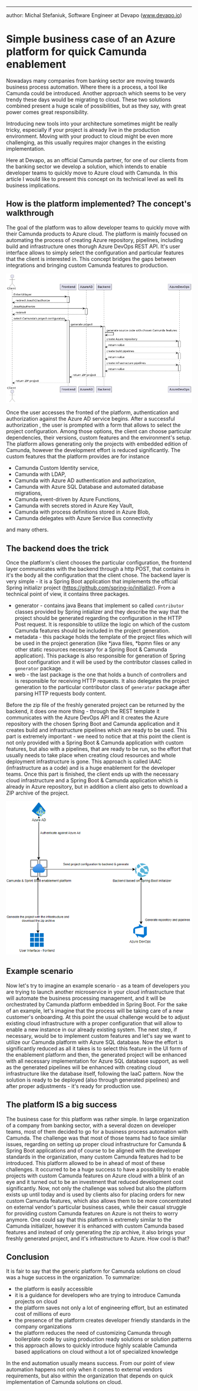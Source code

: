 ---
author: Michal Stefaniuk, Software Engineer at Devapo (www.devapo.io)

# Simple business case of an Azure platform for quick Camunda enablement
Nowadays many companies from banking sector are moving towards business process automation. 
Where there is a process, a tool like Camunda could be introduced. 
Another approach which seems to be very trendy these days would be migrating to cloud. These two solutions combined
present a huge scale of possibilities, but as they say, with great power comes great responsibility.

Introducing new tools into your architecture sometimes might be really tricky, especially if your project is already live
in the production environment. Moving with your product to cloud might be even more challenging, as this usually requires
major changes in the existing implementation.

Here at Devapo, as an official Camunda partner, for one of our clients from the banking sector we develop a solution, which intends to enable developer
teams to quickly move to Azure cloud with Camunda. In this article I would like to present this concept on its technical level as well its business implications.

## How is the platform implemented? The concept's walkthrough
The goal of the platform was to allow developer teams to quickly move with their Camunda products to Azure cloud. The platform is mainly focused
on automating the process of creating Azure repository, pipelines, including build and infrastructure ones thorugh Azure DevOps REST API.
It's user interface allows to simply select the configuration and particular features that the client is interested in. This concept bridges the gaps
between integrations and bringing custom Camunda features to production.

![image info](./msc.png)

Once the user accesses the fronted of the platform, authentication and authorization against the Azure AD service begins. After a successful authorization
, the user is prompted with a form that allows to select the project configuration. Among those options, the client can choose particular dependencies, their versions, custom features and the environment's setup. The platform
allows generating only the projects with embedded edition of Camunda, however the development effort is reduced significantly. The custom
features that the platform provides are for instance

* Camunda Custom Identity service,
* Camunda with LDAP,
* Camunda with Azure AD authentication and authorization,
* Camunda with Azure SQL Database and automated database migrations,
* Camunda event-driven by Azure Functions,
* Camunda with secrets stored in Azure Key Vault,
* Camunda with process definitions stored in Azure Blob,
* Camunda delegates with Azure Service Bus connectivity

and many others.  


## The backend does the trick
Once the platform's client chooses the particular configuration, the frontend layer communicates with the backend through a http POST, that contains in it's the body all the configuration that the client chose. The backend layer is very simple - it is a Spring Boot application that implements the official Spring initializr project (https://github.com/spring-io/initializr).
From a technical point of view, it contains three packages.
* generator - contains java Beans that implement so called `contributor` classes provided by Spring intializer and they describe the way that the 
  project should be generated regarding the configuration in the HTTP Post request. It is responsible to utilize the logic on which of the custom Camunda features should
  be included in the project generation.
* metadata - this package holds the template of the project files which will be used in the project generation (like *java files, *bpmn files or any other static resources necessary for a Spring Boot & Camunda application). This package is also
responsible for generation of Spring Boot configuration and it will be used by the contributor classes called in `generator` package.
* web - the last package is the one that holds a bunch of controllers and is responsible for receiving HTTP requests. It also delegates the project generation
to the particular contributor class of `generator` package after parsing HTTP requests body content.
  
Before the zip file of the freshly generated project can be returned by the backend, it does one more thing - through the REST template it communicates with the Azure DevOps API
and it creates the Azure repository with the chosen Spring Boot and Camunda application and it creates build and infrastructure pipelines which are ready to be used. This part is
extremely important - we need to notice that at this point the client is not only provided with a Spring Boot & Camunda application with custom features, but
also with a pipelines, that are ready to be run, so the effort that usually needs to take place when creating cloud resources and whole deployment infrastructure is
gone. This approach is called IAAC (infrastructure as a code) and is a huge enablement for the developer teams. Once this part is finished,
the client ends up with the necessary cloud infrastructure and a Spring Boot & Camunda application which is already in Azure repository,
but in addition a client also gets to download a ZIP archive of the project.

![image info](./azure.png)

## Example scenario

Now let's try to imagine an example scenario - as a team of developers you are trying to launch another microservice in your cloud infrastructure 
that will automate the business processing management, and it will be orchestrated by Camunda platform embedded in Spring Boot. For the sake of an example, let's imagine
that the process will be taking care of a new customer's onboarding. At this point the usual challenge would be to adjust existing cloud infrastructure with a proper 
configuration that will allow to enable a new instance in our already existing system. The next step, if necessary, would be to implement custom features and let's say we want
to utilize our Camunda platform with Azure SQL database. Now the effort is significantly reduced as all it takes is to select this feature in the UI form of the enablement
platform and then, the generated project will be enhanced with all necessary implementation for Azure SQL database support, as well as the generated pipelines will be enhanced
with creating cloud infrastructure like the database itself, following the IaaC pattern. Now the solution is ready to be deployed (also through generated pipelines) and
after proper adjustments - it's ready for production use. 

## The platform IS a big success
  
The business case for this platform was rather simple. In large organization of a company from banking sector, with a several dozen on developer teams, most of them
decided to go for a business process automation with Camunda. The challenge was that most of those teams had to face similar issues,
regarding on setting up proper cloud infrastructure for Camunda & Spring Boot applications and of course to be aligned with the developer
standards in the organization, many custom Camunda features had to be introduced. This platform allowed to be in ahead of most of these
challenges. It occurred to be a huge success to have a possibility to enable projects with custom Camunda features on Azure cloud with a blink
of an eye and it turned out to be an investment that reduced development cost significantly. Now, not only the challenge was solved but also 
the platform exists up until today and is used by clients also for placing orders for new custom Camunda features, which also allows them to 
be more concentrated on external vendor's particular business cases, while their casual struggle for providing custom Camunda features on Azure is not 
theirs to worry anymore. One could say that this platform is extremely similar to the Camunda initializer,
however it is enhanced with custom Camunda based features and instead of only generating the zip archive, it
also brings your freshly generated project, and it's infrastructure to Azure. How cool is that?

## Conclusion
It is fair to say that the generic platform for Camunda solutions on cloud was a huge success in the organization. To summarize:
* the platform is easily accessible
* it is a guidance for developers who are trying to introduce Camunda projects on cloud
* the platform saves not only a lot of engineering effort, but an estimated cost of millions of euro
* the presence of the platform creates developer friendly standards in the company organizations
* the platform reduces the need of customizing Camunda through boilerplate code by using production ready solutions or solution patterns
* this approach allows to quickly introduce highly scalable Camunda based applications on cloud without a lot of specialized knowledge

In the end automation usually means success. From our point of view automation happens not only when it comes to external vendors requirements,
but also within the organization that depends on quick implementation of Camunda solutions on cloud.